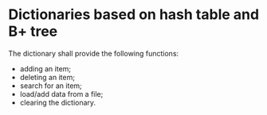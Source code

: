 # Dictionaries based on hash table and B+ tree

 The dictionary shall provide the following functions:


* adding an item;
* deleting an item;
* search for an item;
* load/add data from a file;
* clearing the dictionary.
